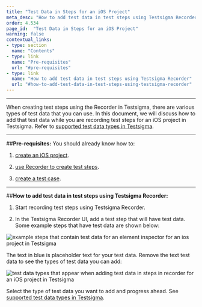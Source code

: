```yaml
---
title: "Test Data in Steps for an iOS Project"
meta_desc: "How to add test data in test steps using Testsigma Recorder for an iOS project"
order: 4.534
page_id:  "Test Data in Steps for an iOS Project"
warning: false
contextual_links:
- type: section
  name: "Contents"
- type: link
  name: "Pre-requisites"
  url: "#pre-requisites"
- type: link
  name: "How to add test data in test steps using Testsigma Recorder"
  url: "#how-to-add-test-data-in-test-steps-using-testsigma-recorder"
---
```


---
When creating test steps using the Recorder in Testsigma, there are various types of test data that you can use. In this document, we will discuss how to add that test data while you are recording test steps for an iOS project in Testsigma. Refer to [supported test data types in Testsigma](https://testsigma.com/docs/test-data/types/overview/).


---
##**Pre-requisites:**
You should already know how to:

1. [create an iOS project](https://testsigma.com/docs/projects/overview/).

2. [use Recorder to create test steps](https://testsigma.com/docs/test-cases/create-steps-recorder/ios-apps/overview/).

3. [create a test case](https://testsigma.com/docs/test-cases/manage/add-edit-delete/).


---
##**How to add test data in test steps using Testsigma Recorder:**
1. Start recording test steps using Testsigma Recorder.
   
2. In the Testsigma Recorder UI, add a test step that will have test data. Some example steps that have test data are shown below:


![example steps that contain test data for an element inspector for an ios project in Testsigma](https://docs.testsigma.com/images/test-data-options/test-data-example-steps-for-element-inspector-testsigma-ios.png)


The text in blue is placeholder text for your test data. Remove the text test data to see the types of test data you can add:

![test data types that appear when adding test data in steps in recorder for an iOS project in Testsigma](https://docs.testsigma.com/images/test-data-options/test-data-types-test-data-in-element-inspector-steps-testsigma-ios.png)


Select the type of test data you want to add and progress ahead. See [supported test data types in Testsigma](https://testsigma.com/docs/test-data/types/overview/).

